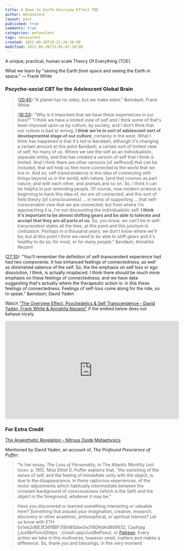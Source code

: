 ```yaml
---
title: A Down to Earth Overview Effect TOE
author: metavalent
layout: post
published: true
comments: true
categories: metavalent
tags: metavalent
created: 2021-09-26T10:22:24-10:00
modified: 2021-09-26T15:05:47-10:00
---
```


A unique, practical, human scale Theory Of Everything (TOE).

What we learn by "seeing the Earth *from* space and seeing the Earth *in* space." — Frank White

### Pscycho-social CBT for the Adolescent Global Brain

> ([20:45](https://youtu.be/v-ZhGOVTBwI?t=20m45s)):"A planet has no sides, but we make sides." &emdash; Frank White

> ([16:33](https://youtu.be/v-ZhGOVTBwI?t=16m33s)): "Why is it  important that we have these experiences in our lives?"
> "I think  we have a limited view of self and I think some of that's been  imposed upon us by culture, by society, and I don't think that our culture  is bad or wrong, **I think we're in sort of  adolescent sort of  developmental stage of our culture**, certainly in the west. What I think has happened is that  it's led to &endash; although it's changing a certain amount at this point &endash; a certain sort of limited view of self, for many of us. Where we see the self as an individualistic, separate entity, and that has created a version  of self that I think is  limited. And I think there are other versions [of selfhood] that can be included,  that will help us feel more connected to the world that we live in. And so, self-transcendence is this idea of connecting with things  beyond us in the world, with nature, [and the] cosmos as part nature, and with each other, and animals and so on. So, I think it can be helpful in just reminding people. Of course, now modern science is beginning to back this  idea of, *we are all connected*, and this sort of field theory [of consciousness] ... in terms of supporting ... that self-transcendent view that we are connected; but from where I'm approaching it is, I'm not  discounting the individualistic self. **I think it's important to be almost shifting gears and be able to  tolerate and accept that they are all  parts of us**. So, you know, we can't be in  self-transcendent states all the time, at this point and this juncture in civilization. Perhaps in a thousand years; we don't know where we'll be; but at this point I think we need to be able to shift gears and  it's healthy to do so; for most, or for many people." &endash; Annahita Nezami

 ([27:10](https://youtu.be/v-ZhGOVTBwI?t=27m10s)): "You'll remember the definition of self-transcendent experience had had two components. It has enhanced feelings of connectedness,
as well as diminished 
salience of the self. So, the 
the emphasis on self loss or ego 
dissolution, I think, is actually misplaced. I think there should be 
much more emphasis on these feelings of connectedness; and we have data suggesting that's actually where the therapeutic action is: in this these feelings of connectedness. Feelings of self-loss come along for the ride, so to speak." &emdash; David Yaden

Watch ["The Overview Effect, Psychedelics & Self Transcendence - David Yaden, Frank White & Annahita Nezami"](https://youtu.be/v-ZhGOVTBwI) if the embed below does not behave nicely. 

<div class="embed-container"><iframe width="560" height="315" src="https://www.youtube.com/embed/v-ZhGOVTBwI" title="YouTube video player" frameborder="0" allow="accelerometer; autoplay; clipboard-write; encrypted-media; gyroscope; picture-in-picture" allowfullscreen></iframe></div>

### For Extra Credit

[The Anaesthetic Revelation - Nitrous Oxide Metaphysics](https://groups.google.com/g/alt.religion.scientology/c/KRlObM7nNmM/m/EjEIRYlXxyQJ)

Mentioned by David Yaden, an account of, *The Profound Prescience of Puffer*:

> "In her essay, *The Loss of
Personality*, in The Atlantic Monthly (vol. lxxxv. p. 195), Miss Ethel D. Puffer explains that, "the vanishing of the sense of self, and the feeling of immediate unity with the object, is due to the disappearance, in these rapturous experiences, of the motor adjustments which habitually
intermediate between the constant background of consciousness (which is the Self) and the object in the foreground, whatever it may be."

> Have you discovered or learned something interesting or valuable here? Something that piqued your imagination, creative, research, discovery or other academic, philosophical, or spiritual interest? Let us know with ETH 0x1eb2d6E3f26fBBF31B485bbe3e316D6dAd806632, Cashtag [$JustBePono](https://cash.app/$JustBePono), or [Patreon](https://patreon.com/metavalent). Every action we take in this multiverse, however small, matters and makes a difference. So, thank you and blessings, in this very moment!
